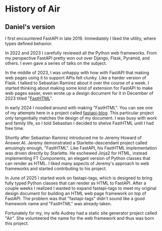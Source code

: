 # History of Air

## Daniel's version

I first encountered FastAPI in late 2019. Immediately I liked the utility, where types defined behavior.

In 2022 and 2023 I carefully reviewed all the Python web frameworks. From my perspective FastAPI pretty won out over Django, Flask, Pyramid, and others. I even gave a series of talks on the subject.

In the middle of 2023, I was unhappy with how with FastAPI that making web pages using it to support APIs felt clunky. Like a harder version of Flask. I talked to Sebastian Ramirez about it over the course of a week. I started thinking about making some kind of extension for FastAPI to make web pages easier, even wrote up a design document for it in December of 2023 titled "[FastHTML](https://docs.google.com/document/d/1CaAqTYmK7gXTHxkQ-SaMndJV7vev-34cvEBe1kKESQU/edit?usp=sharing)".

In early 2024 I noodled around with making "FastHTML". You can see one of my attempts here in a project called [fastapi-blog](https://github.com/pydanny/fastapi-blog). This particular project only tangentially matches the design of my document. I was busy with work and family life, so I told Sebastian I decided to shelve FastHTML until I had free time.

Shortly after Sebastian Ramirez introduced me to Jeremy Howard of Answer.AI. Jeremy demonstrated a Starlette-descendant project called amusingly enough, "FastHTML". Like FastAPI, his FastHTML implementation was driven directly by Starlette. He eschewed Jinja2 for HTML, instead implementing FT Components, an elegant version of Python classes that can render as HTML. I liked many aspects of Jeremy's approach to web frameworks and started contributing to his project.

In June of 2025 I started work on fastapi-tags, which is designed to bring fully typed Python classes that can render as HTML to FastAPI. After a couple weeks I realized I wanted to expand fastapi-tags to meet my original design document for building an HTML web page framework on top of FastAPI. The problem was that "fastapi-tags" didn't sound like a good framework name and "FastHTML" was already taken.

Fortunately for my, my wife Audrey had a static site generator project called "Air". She volunteered the name for the web framework and thus was born this project.